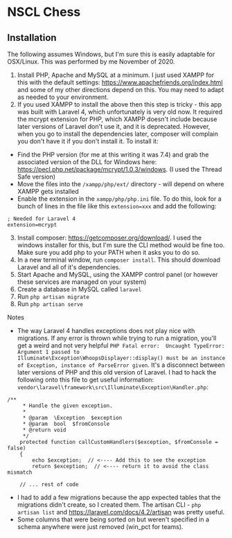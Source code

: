 # NSCL Chess

## Installation
The following assumes Windows, but I'm sure this is easily adaptable for OSX/Linux.  This was performed by me November of 2020.

1. Install PHP, Apache and MySQL at a minimum.  I just used XAMPP for this with the default settings:  https://www.apachefriends.org/index.html and some of my other directions depend on this.  You may need to adapt as needed to your environment.
2. If you used XAMPP to install the above then this step is tricky - this app was built with Laravel 4, which unfortunately is very old now.  It required the mcrypt extension for PHP, which XAMPP doesn't include because later versions of Laravel don't use it, and it is deprecated.  However, when you go to install the dependencies later, composer will complain you don't have it if you don't install it.  To install it:
- Find the PHP version (for me at this writing it was 7.4) and grab the associated version of the DLL for Windows here:  https://pecl.php.net/package/mcrypt/1.0.3/windows.  (I used the Thread Safe version)
- Move the files into the `/xampp/php/ext/` directory - will depend on where XAMPP gets installed
- Enable the extension in the `xampp/php/php.ini` file.  To do this, look for a bunch of lines in the file like this `extension=xxx` and add the following:
```
; Needed for Laravel 4
extension=mcrypt
```
3. Install composer: https://getcomposer.org/download/. I used the windows installer for this, but I'm sure the CLI method would be fine too.  Make sure you add php to your PATH when it asks you to do so.
4. In a new terminal window, run `composer install`.  This should download Laravel and all of it's dependencies.
5. Start Apache and MySQL, using the XAMPP control panel (or however these services are managed on your system)
6. Create a database in MySQL called `laravel`
7. Run `php artisan migrate`
8. Run `php artisan serve`

Notes
- The way Laravel 4 handles exceptions does not play nice with migrations.  If any error is thrown while trying to run a migration, you'll get a weird and not very helpful `PHP Fatal error:  Uncaught TypeError: Argument 1 passed to Illuminate\Exception\WhoopsDisplayer::display() must be an instance of Exception, instance of ParseError given`.  It's a disconnect between later versions of PHP and this old version of Laravel.  I had to hack the following onto this file to get useful information: `vendor\laravel\framework\src\Illuminate\Exception\Handler.php`:
```
/**
	 * Handle the given exception.
	 *
	 * @param  \Exception  $exception
	 * @param  bool  $fromConsole
	 * @return void
	 */
	protected function callCustomHandlers($exception, $fromConsole = false)
	{
		echo $exception;  // <---- Add this to see the exception
		return $exception;  // <---- return it to avoid the class mismatch

    // ... rest of code
```
- I had to add a few migrations because the app expected tables that the migrations didn't create, so I created them.  The artisan CLI - `php artisan list` and https://laravel.com/docs/4.2/artisan was pretty useful.
- Some columns that were being sorted on but weren't specified in a schema anywhere were just removed (win_pct for teams).

